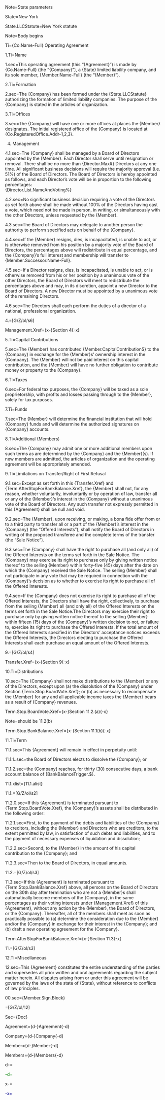 Note=State parameters

State=New York

State.LLCStatute=New York statute

Note=Body begins

Ti={Co.Name-Full} Operating Agreement

1.Ti=Name

1.sec=This operating agreement (this “{Agreement}”) is made by {Co.Name-Full} (the “{Company}”), a {State} limited liability company, and its sole member, {Member.Name-Full} (the “{Member}”).

2.Ti=Formation

2.sec=The {Company} has been formed under the {State.LLCStatute} authorizing the formation of limited liability companies. The purpose of the {Company} is stated in the articles of organization.

3.Ti=Offices

3.sec=The {Company} will have one or more offices at places the {Member} designates. The initial registered office of the {Company} is located at {Co.RegisteredOffice.Addr-1,2,3}.

4. Management

4.1.sec=The {Company} shall be managed by a Board of Directors appointed by the {Member}.  Each Director shall serve until resignation or removal. There shall be no more than {Director.Max#} Directors at any one time. All significant business decisions will require the majority approval (i.e. 51%) of the Board of Directors.  The Board of Directors is hereby appointed as follows, and each Director’s vote will be in proportion to the following percentages:<br>{Director.List.NameAndVoting%}

4.2.sec=No significant business decision requiring a vote of the Directors as set forth above shall be made without 100% of the Directors having cast a vote, which need not be made in person, in writing, or simultaneously with the other Directors, unless requested by the {Member}.

4.3.sec=The Board of Directors may delegate to another person the authority to perform specified acts on behalf of the {Company}.

4.4.sec=If the {Member} resigns, dies, is incapacitated, is unable to act, or is otherwise removed from his position by a majority vote of the Board of Directors, the percentages above will redistribute in equal percentage, and the {Company}’s full interest and membership will transfer to {Member.Successor.Name-Full}.

4.5.sec=If a Director resigns, dies, is incapacitated, is unable to act, or is otherwise removed from his or her position by a unanimous vote of the other Directors, the Board of Directors will meet to redistribute the percentages above and may, in its discretion, appoint a new Director to the Board of Directors. A new Director must be appointed by a unanimous vote of the remaining Directors.

4.6.sec=The Directors shall each perform the duties of a director of a national, professional organization.

4.=[G/Z/ol/s6]

Management.Xref={x-}Section 4{-x}

5.Ti=Capital Contributions

5.sec=The {Member} has contributed {Member.CapitalContribution$} to the {Company} in exchange for the {Member}s’ ownership interest in the {Company}. The {Member} will not be paid interest on this capital contribution, and the {Member} will have no further obligation to contribute money or property to the {Company}.

6.Ti=Taxes

6.sec=For federal tax purposes, the {Company} will be taxed as a sole proprietorship, with profits and losses passing through to the {Member}, solely for tax purposes.

7.Ti=Funds

7.sec=The {Member} will determine the financial institution that will hold {Company} funds and will determine the authorized signatures on {Company} accounts.

8.Ti=Additional {Members}

8.sec=The {Company} may admit one or more additional members upon such terms as are determined by the {Company} and the {Member}(s). If new members are admitted, the articles of organization and the operating agreement will be appropriately amended.

9.Ti=Limitations on Transfer/Right of First Refusal

9.1.sec=Except as set forth in this {Transfer.Xref} and {Term.AfterStopForBankBalance.Xref}, the {Member} shall not, for any reason, whether voluntarily, involuntarily or by operation of law, transfer all or any of the {Member}’s interest in the {Company} without a unanimous vote of the Board of Directors. Any such transfer not expressly permitted in this {Agreement} shall be null and void.

9.2.sec=The {Member}, upon receiving, or making, a bona fide offer from or to a third party to transfer all or a part of the {Member}’s interest in the {Company} (the “Offered Interests”), shall notify the Board of Directors in writing of the proposed transferee and the complete terms of the transfer (the “Sale Notice”).

9.3.sec=The {Company} shall have the right to purchase all (and only all) of the Offered Interests on the terms set forth in the Sale Notice. The {Company} may exercise its right to purchase only by giving written notice thereof to the selling {Member} within forty-five (45) days after the date on which the {Company} received the Sale Notice. The selling {Member} shall not participate in any vote that may be required in connection with the {Company}’s decision as to whether to exercise its right to purchase all of the Offered Interests.

9.4.sec=If the {Company} does not exercise its right to purchase all of the Offered Interests, the Directors shall have the right, collectively, to purchase from the selling {Member} all (and only all) of the Offered Interests on the terms set forth in the Sale Notice.The Directors may exercise their right to purchase only by giving written notice thereof to the selling {Member} within fifteen (15) days of the {Company}’s written decision to not, or failure to, exercise its right to purchase the Offered Interests. If the total amount of the Offered Interests specified in the Directors’ acceptance notices exceeds the Offered Interests, the Directors electing to purchase the Offered Interests shall each purchase an equal amount of the Offered Interests.

9.=[G/Z/ol/s4]

Transfer.Xref={x-}Section 9{-x}

10.Ti=Distributions

10.sec=The {Company} shall not make distributions to the {Member} or any of the Directors, except upon (a) the dissolution of the {Company} under Section {Term.Stop.BoardVote.Xref}; or (b) as necessary to recompensate the {Member} for any and all applicable income taxes the {Member} bears as a result of {Company} revenues.

Term.Stop.BoardVote.Xref={x-}Section 11.2.(a){-x}

Note=should be 11.2(b)

Term.Stop.BankBalance.Xref={x-}Section 11.1(b){-x}

11.Ti=Term

11.1.sec=This {Agreement} will remain in effect in perpetuity until:

11.1.1..sec=the Board of Directors elects to dissolve the {Company}; or

11.1.2.sec=the {Company} reaches, for thirty (30) consecutive days, a bank account balance of {BankBalanceTrigger.$}.

11.1.xlist={11.1.alist}

11.1.=[G/Z/ol/s2]

11.2.0.sec=If this {Agreement} is terminated pursuant to {Term.Stop.BoardVote.Xref}, the {Company}’s assets shall be distributed in the following order:

11.2.1.sec=First, to the payment of the debts and liabilities of the {Company} to creditors, including the {Member} and Directors who are creditors, to the extent permitted by law, in satisfaction of such debts and liabilities, and to the payment of necessary expenses of liquidation and dissolution;

11.2.2.sec=Second, to the {Member} in the amount of his capital contribution to the {Company}; and

11.2.3.sec=Then to the Board of Directors, in equal amounts.

11.2.=[G/Z/ol/s3]

11.3.sec=If this {Agreement} is terminated pursuant to {Term.Stop.BankBalance.Xref} above, all persons on the Board of Directors on the 30th day after termination who are not a {Member}s shall automatically become members of the {Company}, in the same percentages as their voting interests under {Management.Xref} of this {Agreement}, without any action by the {Member}, the Board of Directors, or the {Company}. Thereafter, all of the members shall meet as soon as practically possible to (a) determine the consideration due to the {Member} and/or the {Company} in exchange for their interest in the {Company}; and (b) draft a new operating agreement for the {Company}.

Term.AfterStopForBankBalance.Xref={x-}Section 11.3{-x}

11.=[G/Z/ol/s3]

12.Ti=Miscellaneous

12.sec=This {Agreement} constitutes the entire understanding of the parties and supersedes all prior written and oral agreements regarding the subject matter herein.  All disputes arising from or under this agreement will be governed by the laws of the state of {State}, without reference to conflicts of law principles.

00.sec={Member.Sign.Block}

=[G/Z/ol/12]

Sec={Doc}

Agreement={d-}Agreement{-d}

Company={d-}Company{-d}

Member={d-}Member{-d}

Members={d-}Members{-d}

d-=<a><font color="green">

-d=</font></a>

x-=<a><font color="darkblue">
 
-x=</font></a>

